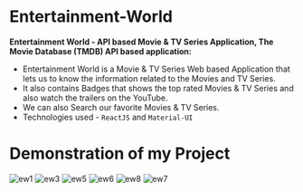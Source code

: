 # Entertainment-World
**Entertainment World - API based Movie & TV Series Application, The Movie Database (TMDB) API based application:**
- Entertainment World is a Movie & TV Series Web based Application that lets us to know the information related to the Movies and TV Series.
- It also contains Badges that shows the top rated Movies & TV Series and also watch the trailers on the YouTube.
- We can also Search our favorite Movies & TV Series.
- Technologies used - ```ReactJS``` and ```Material-UI```
# Demonstration of my Project
![ew1](https://user-images.githubusercontent.com/73652119/155766108-42bd148f-907b-48c4-98c2-5699142df163.png)
![ew3](https://user-images.githubusercontent.com/73652119/155766167-ff444d85-8608-423a-bfc1-33a3bd319d80.png)
![ew5](https://user-images.githubusercontent.com/73652119/155766233-f9346ee1-b92a-40d5-b1c1-7b5c470eccf8.png)
![ew6](https://user-images.githubusercontent.com/73652119/155766275-aee5498e-c258-45df-a2e3-43655f70aec1.png)
![ew8](https://user-images.githubusercontent.com/73652119/155766310-87049a65-f17b-4b6c-8305-ea2321bbbbd5.png)
![ew7](https://user-images.githubusercontent.com/73652119/155766305-1d2cfdd9-d5d4-400d-81d9-b572060337d8.png)
